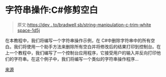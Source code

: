 # 字符串操作:C#修剪空白

> 原文:[https://dev . to/bradwell sb/string-manipulation-c-trim-white space-1d5j](https://dev.to/bradwellsb/string-manipulation-c-trim-whitespace-1d5j)

在本教程中，我们将编写一个字符串操作示例，在 C#中删除字符串中的所有空白。我们将使用一个助手方法来删除所有空白并将修改后的结果打印到控制台。在上一个教程中，我们编写了一个控制台应用程序，它接受用户的输入并反向打印他们的字符串。在这个例子中，我们将编写一个类似的字符串操作程序...

[来源](https://wellsb.com/csharp/beginners/string-manipulation-csharp-trim-whitespace/)